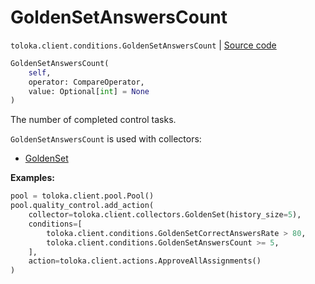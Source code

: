 # GoldenSetAnswersCount
`toloka.client.conditions.GoldenSetAnswersCount` | [Source code](https://github.com/Toloka/toloka-kit/blob/v1.2.2/src/client/conditions.py#L255)

```python
GoldenSetAnswersCount(
    self,
    operator: CompareOperator,
    value: Optional[int] = None
)
```

The number of completed control tasks.


`GoldenSetAnswersCount` is used with collectors:
- [GoldenSet](toloka.client.collectors.GoldenSet.md)


**Examples:**


```python
pool = toloka.client.pool.Pool()
pool.quality_control.add_action(
    collector=toloka.client.collectors.GoldenSet(history_size=5),
    conditions=[
        toloka.client.conditions.GoldenSetCorrectAnswersRate > 80,
        toloka.client.conditions.GoldenSetAnswersCount >= 5,
    ],
    action=toloka.client.actions.ApproveAllAssignments()
)
```
